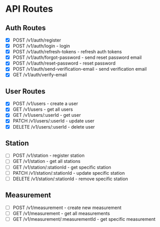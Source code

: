 # API Routes

## Auth Routes

- [x] POST /v1/auth/register
- [x] POST /v1/auth/login - login
- [x] POST /v1/auth/refresh-tokens - refresh auth tokens
- [x] POST /v1/auth/forgot-password - send reset password email
- [x] POST /v1/auth/reset-password - reset password
- [x] POST /v1/auth/send-verification-email - send verification email
- [x] GET /v1/auth/verify-email

## User Routes

- [x] POST /v1/users - create a user
- [x] GET /v1/users - get all users
- [x] GET /v1/users/:userId - get user
- [x] PATCH /v1/users/:userId - update user
- [x] DELETE /v1/users/:userId - delete user

## Station
- [ ] POST /v1/station - register station
- [ ] GET /v1/station - get all stations
- [ ] GET /v1/station/:stationId - get specific station
- [ ] PATCH /v1/station/:stationId - update specific station
- [ ] DELETE /v1/station/:stationId - remove specific station

## Measurement
- [ ] POST /v1/measurement - create new measurement
- [ ] GET /v1/measurement - get all measurements
- [ ] GET /v1/measurement/:measurementId - get specific measurement
